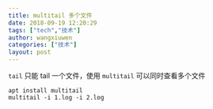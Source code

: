 ```yaml
---
title: multitail 多个文件
date: 2018-09-19 12:20:29
tags: ["tech","技术"]
author: wangxiuwen
categories: ["技术"]
layout: post
---
```


`tail` 只能 tail 一个文件，使用 `multitail` 可以同时查看多个文件

```
apt install multitail
multitail -i 1.log -i 2.log
```